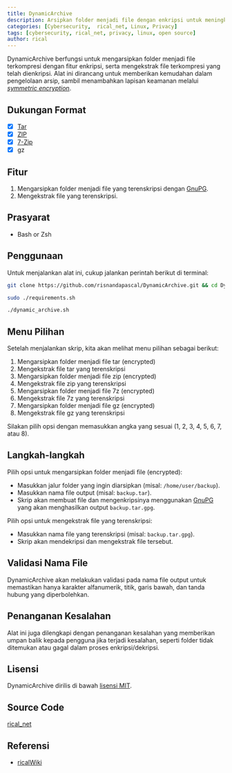 ```yaml
---
title: DynamicArchive
description: Arsipkan folder menjadi file dengan enkripsi untuk meningkatkan keamanan backup menggunakan DynamicArchive.
categories: [Cybersecurity,  rical_net, Linux, Privacy]
tags: [cybersecurity, rical_net, privacy, linux, open source]
author: rical
---
```


DynamicArchive berfungsi untuk mengarsipkan folder menjadi file terkompresi dengan fitur enkripsi, serta mengekstrak file terkompresi yang telah dienkripsi. Alat ini dirancang untuk memberikan kemudahan dalam pengelolaan arsip, sambil menambahkan lapisan keamanan melalui [*symmetric encryption*](https://ricaldocs.github.io/posts/gnu-privacy-guard/#asymmetric--symmetric).

## Dukungan Format
- [x] [Tar](https://id.wikipedia.org/wiki/Tar_(komputasi))
- [x] [ZIP](https://id.wikipedia.org/wiki/ZIP_(format_berkas))
- [x] [7-Zip](https://id.wikipedia.org/wiki/7-Zip)
- [x] gz

## Fitur

1. Mengarsipkan folder menjadi file yang terenskripsi dengan [GnuPG](https://ricaldocs.github.io/posts/gnu-privacy-guard/).
2. Mengekstrak file yang terenskripsi.

## Prasyarat

- Bash or Zsh

## Penggunaan

Untuk menjalankan alat ini, cukup jalankan perintah berikut di terminal:

```bash
git clone https://github.com/risnandapascal/DynamicArchive.git && cd DynamicArchive
```

```bash
sudo ./requirements.sh
```

```bash
./dynamic_archive.sh
```

## Menu Pilihan
Setelah menjalankan skrip, kita akan melihat menu pilihan sebagai berikut:
1. Mengarsipkan folder menjadi file tar (encrypted)
2. Mengekstrak file tar yang terenskripsi
3. Mengarsipkan folder menjadi file zip (encrypted)
4. Mengekstrak file zip yang terenskripsi
5. Mengarsipkan folder menjadi file 7z (encrypted)
6. Mengekstrak file 7z yang terenskripsi
7. Mengarsipkan folder menjadi file gz (encrypted)
8. Mengekstrak file gz yang terenskripsi

Silakan pilih opsi dengan memasukkan angka yang sesuai (1, 2, 3, 4, 5, 6, 7, atau 8).

## Langkah-langkah
Pilih opsi untuk mengarsipkan folder menjadi file (encrypted):
- Masukkan jalur folder yang ingin diarsipkan (misal: `/home/user/backup`).
- Masukkan nama file output (misal: `backup.tar`).
- Skrip akan membuat file dan mengenkripsinya menggunakan [GnuPG](https://ricaldocs.github.io/posts/gnu-privacy-guard/) yang akan menghasilkan output `backup.tar.gpg`.

Pilih opsi untuk mengekstrak file yang terenskripsi:
- Masukkan nama file yang terenskripsi (misal: `backup.tar.gpg`).
- Skrip akan mendekripsi dan mengekstrak file tersebut.

## Validasi Nama File
DynamicArchive akan melakukan validasi pada nama file output untuk memastikan hanya karakter alfanumerik, titik, garis bawah, dan tanda hubung yang diperbolehkan.

## Penanganan Kesalahan
Alat ini juga dilengkapi dengan penanganan kesalahan yang memberikan umpan balik kepada pengguna jika terjadi kesalahan, seperti folder tidak ditemukan atau gagal dalam proses enkripsi/dekripsi.

## Lisensi
DynamicArchive dirilis di bawah [lisensi MIT](https://github.com/risnandapascal/DynamicArchive/blob/main/LICENSE.md).

## Source Code
[rical_net](https://github.com/risnandapascal/DynamicArchive)

## Referensi 
- [ricalWiki](https://risnandapascal.github.io/ricalwiki.html)








